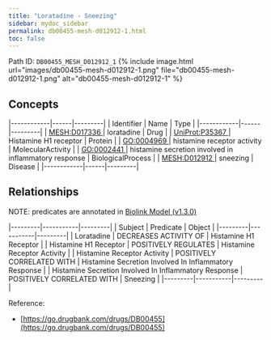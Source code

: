 ```yaml
---
title: "Loratadine - Sneezing"
sidebar: mydoc_sidebar
permalink: db00455-mesh-d012912-1.html
toc: false 
---
```



Path ID: `DB00455_MESH_D012912_1`
{% include image.html url="images/db00455-mesh-d012912-1.png" file="db00455-mesh-d012912-1.png" alt="db00455-mesh-d012912-1" %}

## Concepts

|------------|------|---------|
| Identifier | Name | Type    |
|------------|------|---------|
| <a href="https://identifiers.org/MESH:D017336">MESH:D017336 </a> | loratadine | Drug |
| <a href="https://identifiers.org/UniProt:P35367">UniProt:P35367 </a> | Histamine H1 receptor | Protein |
| <a href="https://identifiers.org/GO:0004969">GO:0004969 </a> | histamine receptor activity | MolecularActivity |
| <a href="https://identifiers.org/GO:0002441">GO:0002441 </a> | histamine secretion involved in inflammatory response | BiologicalProcess |
| <a href="https://identifiers.org/MESH:D012912">MESH:D012912 </a> | sneezing | Disease |
|------------|------|---------|

## Relationships


NOTE: predicates are annotated in <a href="https://github.com/biolink/biolink-model/releases/tag/v1.3.0">Biolink Model (v1.3.0)</a>

|---------|-----------|---------|
| Subject | Predicate | Object  |
|---------|-----------|---------|
| Loratadine | DECREASES ACTIVITY OF | Histamine H1 Receptor |
| Histamine H1 Receptor | POSITIVELY REGULATES | Histamine Receptor Activity |
| Histamine Receptor Activity | POSITIVELY CORRELATED WITH | Histamine Secretion Involved In Inflammatory Response |
| Histamine Secretion Involved In Inflammatory Response | POSITIVELY CORRELATED WITH | Sneezing |
|---------|-----------|---------|

Reference: 
  - [https://go.drugbank.com/drugs/DB00455](https://go.drugbank.com/drugs/DB00455)
